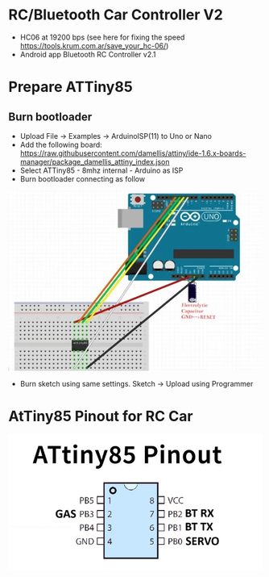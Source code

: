 # RC/Bluetooth Car Controller V2
- HC06 at 19200 bps (see here for fixing the speed https://tools.krum.com.ar/save_your_hc-06/)
- Android app Bluetooth RC Controller v2.1

# Prepare ATTiny85

## Burn bootloader
- Upload File -> Examples -> ArduinoISP(11) to Uno or Nano
- Add the following board: https://raw.githubusercontent.com/damellis/attiny/ide-1.6.x-boards-manager/package_damellis_attiny_index.json
- Select ATTiny85 - 8mhz internal - Arduino as ISP
- Burn bootloader connecting as follow

![burn booloader](burn-bootloader.jpg "burn booloader")

- Burn sketch using same settings. Sketch -> Upload using Programmer

# AtTiny85 Pinout for RC Car
![AtTiny85 Pinout](attiny85-pinout.jpg "AtTiny85 Pinout")